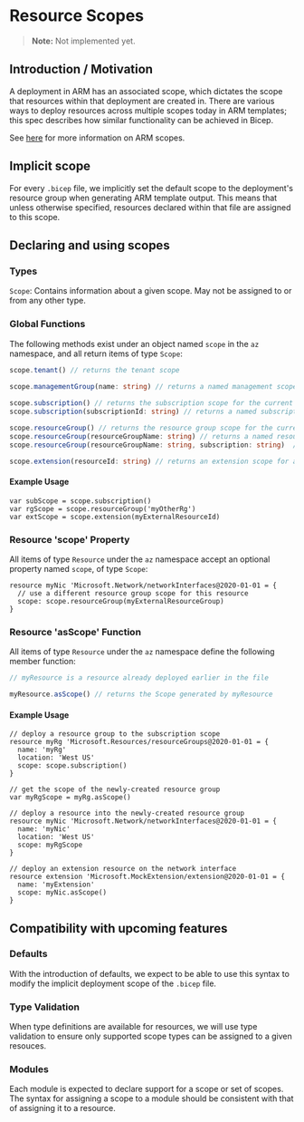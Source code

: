 # Resource Scopes
> **Note:** Not implemented yet.

## Introduction / Motivation
A deployment in ARM has an associated scope, which dictates the scope that resources within that deployment are created in. There are various ways to deploy resources across multiple scopes today in ARM templates; this spec describes how similar functionality can be achieved in Bicep.

See [here][arm-scopes] for more information on ARM scopes.

## Implicit scope
For every `.bicep` file, we implicitly set the default scope to the deployment's resource group when generating ARM template output. This means that unless otherwise specified, resources declared within that file are assigned to this scope.

## Declaring and using scopes

### Types
`Scope`: Contains information about a given scope. May not be assigned to or from any other type.

### Global Functions
The following methods exist under an object named `scope` in the `az` namespace, and all return items of type `Scope`:

```typescript
scope.tenant() // returns the tenant scope
  
scope.managementGroup(name: string) // returns a named management scope

scope.subscription() // returns the subscription scope for the current deployment
scope.subscription(subscriptionId: string) // returns a named subscription scope

scope.resourceGroup() // returns the resource group scope for the current deployment
scope.resourceGroup(resourceGroupName: string) // returns a named resource group scope for a group in the same subscription
scope.resourceGroup(resourceGroupName: string, subscription: string)  // returns a named resource group scope

scope.extension(resourceId: string) // returns an extension scope for a given resourceId (external resource)
```

#### Example Usage
```
var subScope = scope.subscription()
var rgScope = scope.resourceGroup('myOtherRg')
var extScope = scope.extension(myExternalResourceId)
```

### Resource 'scope' Property
All items of type `Resource` under the `az` namespace accept an optional property named `scope`, of type `Scope`:
```
resource myNic 'Microsoft.Network/networkInterfaces@2020-01-01 = {
  // use a different resource group scope for this resource
  scope: scope.resourceGroup(myExternalResourceGroup)
}
```

### Resource 'asScope' Function
All items of type `Resource` under the `az` namespace define the following member function:
```typescript
// myResource is a resource already deployed earlier in the file

myResource.asScope() // returns the Scope generated by myResource
```

#### Example Usage
```
// deploy a resource group to the subscription scope
resource myRg 'Microsoft.Resources/resourceGroups@2020-01-01 = {
  name: 'myRg'
  location: 'West US'
  scope: scope.subscription()
}

// get the scope of the newly-created resource group
var myRgScope = myRg.asScope()

// deploy a resource into the newly-created resource group
resource myNic 'Microsoft.Network/networkInterfaces@2020-01-01 = {
  name: 'myNic'
  location: 'West US'
  scope: myRgScope
}

// deploy an extension resource on the network interface
resource extension 'Microsoft.MockExtension/extension@2020-01-01 = {
  name: 'myExtension'
  scope: myNic.asScope()
}
```

## Compatibility with upcoming features

### Defaults
With the introduction of defaults, we expect to be able to use this syntax to modify the implicit deployment scope of the `.bicep` file.

### Type Validation
When type definitions are available for resources, we will use type validation to ensure only supported scope types can be assigned to a given resouces.

### Modules
Each module is expected to declare support for a scope or set of scopes. The syntax for assigning a scope to a module should be consistent with that of assigning it to a resource.

[arm-scopes]: https://docs.microsoft.com/en-us/azure/azure-resource-manager/management/overview#understand-scope
